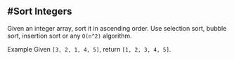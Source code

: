 #Sort Integers
---
Given an integer array, sort it in ascending order. Use selection sort, bubble sort, insertion sort or any `O(n^2)` algorithm.

Example
Given `[3, 2, 1, 4, 5]`, return `[1, 2, 3, 4, 5]`.